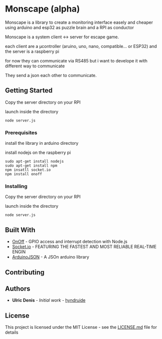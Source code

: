 # Monscape (alpha)

Monscape is a library to create a monitoring interface easely and cheaper using arduino and esp32 as puzzle brain and a RPI as conductor

Monscape is a system client <-> server for escape game.

each client are a µcontroller (aruino, uno, nano, compatible... or ESP32)
and the server is a raspberry pi 

for now they can communicate via RS485 but i want to develope it with different way to communicate

They send a json each other to communicate.


## Getting Started


Copy the server directory on your RPI

launch inside the directory

```
node server.js
```



### Prerequisites

install the library in arduino directory

install nodejs on the raspberry pi

```
sudo apt-get install nodejs
sudo apt-get install npm
npm insatll socket.io
npm install onoff
```



### Installing

Copy the server directory on your RPI

launch inside the directory

```
node server.js
```


## Built With

* [OnOff](https://www.npmjs.com/package/onoff) - GPIO access and interrupt detection with Node.js
* [Socket.io](https://socket.io/) - FEATURING THE FASTEST AND MOST RELIABLE REAL-TIME ENGIN
* [ArduinoJSON](https://arduinojson.org/) - A JSOn arduino library

## Contributing


## Authors

* **Ulric Denis** - *Initial work* - [hyndruide](https://github.com/hyndruide)


## License

This project is licensed under the MIT License - see the [LICENSE.md](LICENSE.md) file for details
